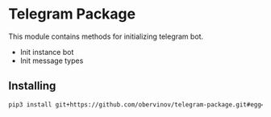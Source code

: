 # Telegram Package

This module contains methods for initializing telegram bot.
- Init instance bot
- Init message types

## Installing
```bash
pip3 install git+https://github.com/obervinov/telegram-package.git#egg=telegram
```